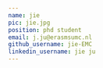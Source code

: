 ```yaml
---
name: jie
pic: jie.jpg
position: phd student
email: j.ju@erasmsumc.nl
github_username: jie-EMC
linkedin_username: jie ju
---
```

